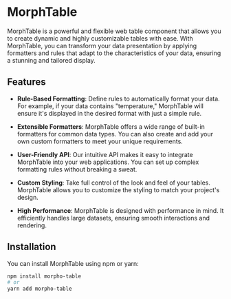 # MorphTable

MorphTable is a powerful and flexible web table component that allows you to create dynamic and highly customizable tables with ease. With MorphTable, you can transform your data presentation by applying formatters and rules that adapt to the characteristics of your data, ensuring a stunning and tailored display.

## Features

- **Rule-Based Formatting**: Define rules to automatically format your data. For example, if your data contains "temperature," MorphTable will ensure it's displayed in the desired format with just a simple rule.

- **Extensible Formatters**: MorphTable offers a wide range of built-in formatters for common data types. You can also create and add your own custom formatters to meet your unique requirements.

- **User-Friendly API**: Our intuitive API makes it easy to integrate MorphTable into your web applications. You can set up complex formatting rules without breaking a sweat.

- **Custom Styling**: Take full control of the look and feel of your tables. MorphTable allows you to customize the styling to match your project's design.

- **High Performance**: MorphTable is designed with performance in mind. It efficiently handles large datasets, ensuring smooth interactions and rendering.

## Installation

You can install MorphTable using npm or yarn:

```bash
npm install morpho-table
# or
yarn add morpho-table
```
